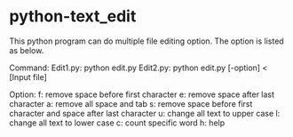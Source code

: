 # python-text_edit

This python program can do multiple file editing option. The option is listed as below.

Command:
	Edit1.py:
	python edit.py
	Edit2.py:
	python edit.py [-option] < [Input file]

Option:
f: remove space before first character
e: remove space after last character
a: remove all space and tab
s: remove space before first character and space after last character
u: change all text to upper case 
l: change all text to lower case
c: count specific word
h: help
